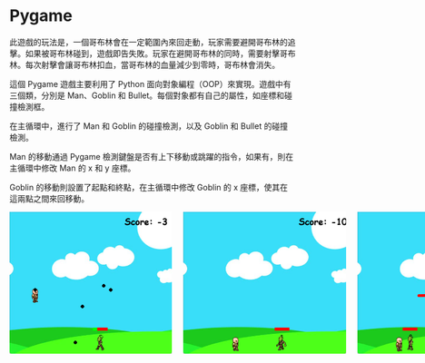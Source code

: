 # Pygame 

此遊戲的玩法是，一個哥布林會在一定範圍內來回走動，玩家需要避開哥布林的追擊。如果被哥布林碰到，遊戲即告失敗。玩家在避開哥布林的同時，需要射擊哥布林。每次射擊會讓哥布林扣血，當哥布林的血量減少到零時，哥布林會消失。

這個 Pygame 遊戲主要利用了 Python 面向對象編程（OOP）來實現。遊戲中有三個類，分別是 Man、Goblin 和 Bullet。每個對象都有自己的屬性，如座標和碰撞檢測框。

在主循環中，進行了 Man 和 Goblin 的碰撞檢測，以及 Goblin 和 Bullet 的碰撞檢測。

Man 的移動通過 Pygame 檢測鍵盤是否有上下移動或跳躍的指令，如果有，則在主循環中修改 Man 的 x 和 y 座標。

Goblin 的移動則設置了起點和終點，在主循環中修改 Goblin 的 x 座標，使其在這兩點之間來回移動。

<div style="display: flex; gap: 20px;">
    <img src="show%20case/game%20play%201.png" height="250">
    <img src="show%20case/game%20play%202.png" height="250">
    <img src="show%20case/game%20play%203.png" height="250">
</div>